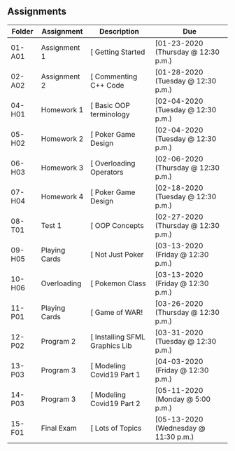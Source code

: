 ## Assignments

| Folder | Assignment    | Description                    | Due                                  |
| ------ | ------------- | ------------------------------ | ------------------------------------ |
| 01-A01 | Assignment 1  | [ Getting Started              | [01-23-2020 (Thursday @ 12:30 p.m.)  |
| 02-A02 | Assignment 2  | [ Commenting C++ Code          | [01-28-2020 (Tuesday @ 12:30 p.m.)   |
| 04-H01 | Homework 1    | [ Basic OOP terminology        | [02-04-2020 (Tuesday @ 12:30 p.m.)   |
| 05-H02 | Homework 2    | [ Poker Game Design            | [02-04-2020 (Tuesday @ 12:30 p.m.)   |
| 06-H03 | Homework 3    | [ Overloading Operators        | [02-06-2020 (Thursday @ 12:30 p.m.)  |
| 07-H04 | Homework 4    | [ Poker Game Design            | [02-18-2020 (Tuesday @ 12:30 p.m.)   |
| 08-T01 | Test 1        | [ OOP Concepts                 | [02-27-2020 (Thursday @ 12:30 p.m.)  |
| 09-H05 | Playing Cards | [ Not Just Poker               | [03-13-2020 (Friday @ 12:30 p.m.)    |
| 10-H06 | Overloading   | [ Pokemon Class                | [03-13-2020 (Friday @ 12:30 p.m.)    |
| 11-P01 | Playing Cards | [ Game of WAR!                 | [03-26-2020 (Thursday @ 12:30 p.m.)  |
| 12-P02 | Program 2     | [ Installing SFML Graphics Lib | [03-31-2020 (Tuesday @ 12:30 p.m.)   |
| 13-P03 | Program 3     | [ Modeling Covid19 Part 1      | [04-03-2020 (Friday @ 12:30 p.m.)    |
| 14-P03 | Program 3     | [ Modeling Covid19 Part 2      | [05-11-2020 (Monday @ 5:00 p.m.)     |
| 15-F01 | Final Exam    | [ Lots of Topics               | [05-13-2020 (Wednesday @ 11:30 p.m.) |
